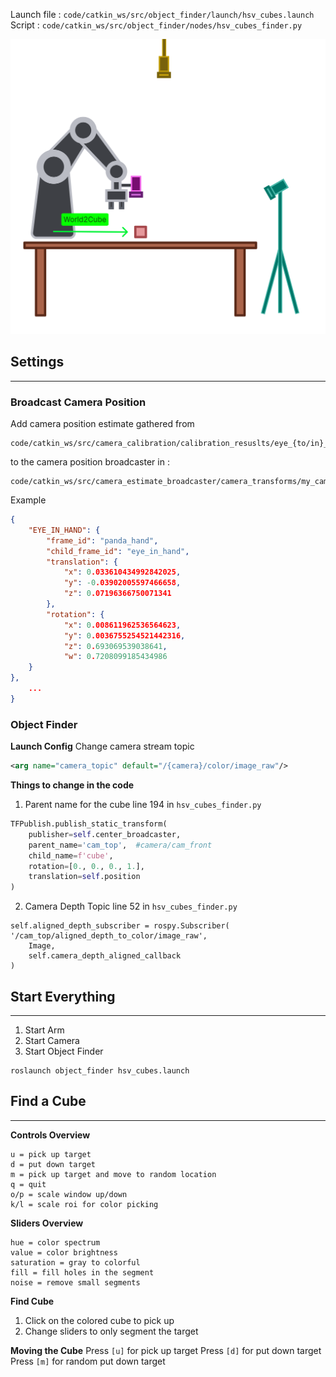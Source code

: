 
Launch file : `code/catkin_ws/src/object_finder/launch/hsv_cubes.launch`
Script : `code/catkin_ws/src/object_finder/nodes/hsv_cubes_finder.py`

![Cube Finding](images/cube_finding.png)



## Settings
---

### Broadcast Camera Position
Add camera position estimate gathered from 
```
code/catkin_ws/src/camera_calibration/calibration_resuslts/eye_{to/in}_hand/{camera}/{filename}
``` 
to the camera position broadcaster in :
```
code/catkin_ws/src/camera_estimate_broadcaster/camera_transforms/my_cameras.json
```

Example
```json
{  
	"EYE_IN_HAND": {  
		"frame_id": "panda_hand",  
		"child_frame_id": "eye_in_hand",  
		"translation": {  
			"x": 0.033610434992842025,  
			"y": -0.03902005597466658,  
			"z": 0.07196366750071341  
		},  
		"rotation": {  
			"x": 0.008611962536564623,  
			"y": 0.0036755254521442316,  
			"z": 0.693069539038641,  
			"w": 0.7208099185434986  
	}  
},
	...
}
```


### Object Finder

**Launch Config**
Change camera stream topic
```xml
<arg name="camera_topic" default="/{camera}/color/image_raw"/>
```

**Things to change in the code**
1. Parent name for the cube
line 194 in `hsv_cubes_finder.py` 
```python
TFPublish.publish_static_transform(
    publisher=self.center_broadcaster,  
	parent_name='cam_top',  #camera/cam_front
	child_name=f'cube',  
	rotation=[0., 0., 0., 1.],  
	translation=self.position
)
```

2. Camera Depth Topic
line 52 in `hsv_cubes_finder.py` 
```python:
self.aligned_depth_subscriber = rospy.Subscriber(									'/cam_top/aligned_depth_to_color/image_raw', 
	Image,  
	self.camera_depth_aligned_callback
)
```

## Start Everything
---
1. Start Arm
2. Start Camera
3. Start Object Finder
```
roslaunch object_finder hsv_cubes.launch
```


## Find a Cube
---

**Controls Overview**
```
u = pick up target
d = put down target
m = pick up target and move to random location
q = quit
o/p = scale window up/down
k/l = scale roi for color picking
```

**Sliders Overview**
```
hue = color spectrum 
value = color brightness
saturation = gray to colorful
fill = fill holes in the segment
noise = remove small segments
```


**Find Cube**
1. Click on the colored cube to pick up
2. Change sliders to only segment the target

**Moving the Cube**
Press `[u]` for pick up target
Press `[d]` for put down target
Press `[m]` for random put down target
